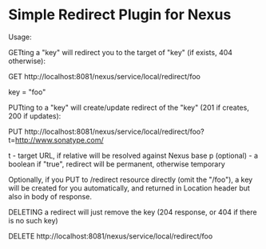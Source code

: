 Simple Redirect Plugin for Nexus
================================

Usage:

GETting a "key" will redirect you to the target of "key" (if exists, 404 otherwise):

GET http://localhost:8081/nexus/service/local/redirect/foo

key = "foo"

PUTting to a "key" will create/update redirect of the "key" (201 if creates, 200 if updates):

PUT http://localhost:8081/nexus/service/local/redirect/foo?t=http://www.sonatype.com/

t - target URL, if relative will be resolved against Nexus base
p (optional) - a boolean if "true", redirect will be permanent, otherwise temporary

Optionally, if you PUT to /redirect resource directly (omit the "/foo"), a key will be created for you automatically, and returned in Location header but also in body of response.

DELETING a redirect will just remove the key (204 response, or 404 if there is no such key)

DELETE http://localhost:8081/nexus/service/local/redirect/foo